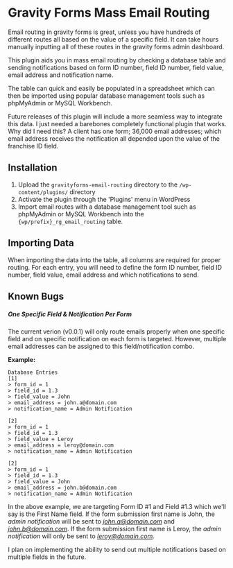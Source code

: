 # Gravity Forms Mass Email Routing
Email routing in gravity forms is great, unless you have hundreds of different routes all based on the value of a specific field. It can take hours manually inputting all of these routes in the gravity forms admin dashboard.

This plugin aids you in mass email routing by checking a database table and sending notifications based on form ID number, field ID number, field value, email address and notification name.

The table can quick and easily be populated in a spreadsheet which can then be imported using popular database management tools such as phpMyAdmin or MySQL Workbench.

Future releases of this plugin will include a more seamless way to integrate this data. I just needed a barebones completely functional plugin that works. Why did I need this? A client has one form; 36,000 email addresses; which email address receives the notification all depended upon the value of the franchise ID field.

## Installation
1. Upload the `gravityforms-email-routing` directory to the `/wp-content/plugins/` directory
2. Activate the plugin through the 'Plugins' menu in WordPress
3. Import email routes with a database management tool such as phpMyAdmin or MySQL Workbench into the `{wp/prefix}_rg_email_routing` table.

## Importing Data
When importing the data into the table, all columns are required for proper routing. For each entry, you will need to define the form ID number, field ID number, field value, email address and which notifications to send.

## Known Bugs
##### One Specific Field & Notification Per Form
The current verion (v0.0.1) will only route emails properly when one specific field and on specific notification on each form is targeted. However, multiple email addresses can be assigned to this field/notification combo.

**Example:**
```
Database Entries
[1]
> form_id = 1
> field_id = 1.3
> field_value = John
> email_address = john.a@domain.com
> notification_name = Admin Notification
 
[2]
> form_id = 1
> field_id = 1.3
> field_value = Leroy
> email_address = leroy@domain.com
> notification_name = Admin Notification
 
[2]
> form_id = 1
> field_id = 1.3
> field_value = John
> email_address = john.b@domain.com
> notification_name = Admin Notification
```


In the above example, we are targeting Form ID #1 and Field #1.3 which we'll say is the First Name field. If the form submission first name is John, the *admin notification* will be sent to *john.a@domain.com* and *john.b@domain.com*. If the form submission first name is Leroy, the *admin notification* will only be sent to *leroy@domain.com*.
 
 I plan on implementing the ability to send out multiple notifications based on multiple fields in the future.